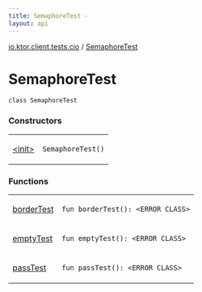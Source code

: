 ```yaml
---
title: SemaphoreTest - 
layout: api
---
```


<div class='api-docs-breadcrumbs'><a href="../index.html">io.ktor.client.tests.cio</a> / <a href="./index.html">SemaphoreTest</a></div>

# SemaphoreTest

<div class="signature"><code><span class="keyword">class </span><span class="identifier">SemaphoreTest</span></code></div>

### Constructors

<table class="api-docs-table">
<tbody>
<tr>
<td markdown="1">

<a href="-init-.html">&lt;init&gt;</a>


</td>
<td markdown="1">
<div class="signature"><code><span class="identifier">SemaphoreTest</span><span class="symbol">(</span><span class="symbol">)</span></code></div>

</td>
</tr>
</tbody>
</table>

### Functions

<table class="api-docs-table">
<tbody>
<tr>
<td markdown="1">

<a href="border-test.html">borderTest</a>


</td>
<td markdown="1">
<div class="signature"><code><span class="keyword">fun </span><span class="identifier">borderTest</span><span class="symbol">(</span><span class="symbol">)</span><span class="symbol">: </span><span class="identifier">&lt;ERROR CLASS&gt;</span></code></div>

</td>
</tr>
<tr>
<td markdown="1">

<a href="empty-test.html">emptyTest</a>


</td>
<td markdown="1">
<div class="signature"><code><span class="keyword">fun </span><span class="identifier">emptyTest</span><span class="symbol">(</span><span class="symbol">)</span><span class="symbol">: </span><span class="identifier">&lt;ERROR CLASS&gt;</span></code></div>

</td>
</tr>
<tr>
<td markdown="1">

<a href="pass-test.html">passTest</a>


</td>
<td markdown="1">
<div class="signature"><code><span class="keyword">fun </span><span class="identifier">passTest</span><span class="symbol">(</span><span class="symbol">)</span><span class="symbol">: </span><span class="identifier">&lt;ERROR CLASS&gt;</span></code></div>

</td>
</tr>
</tbody>
</table>
